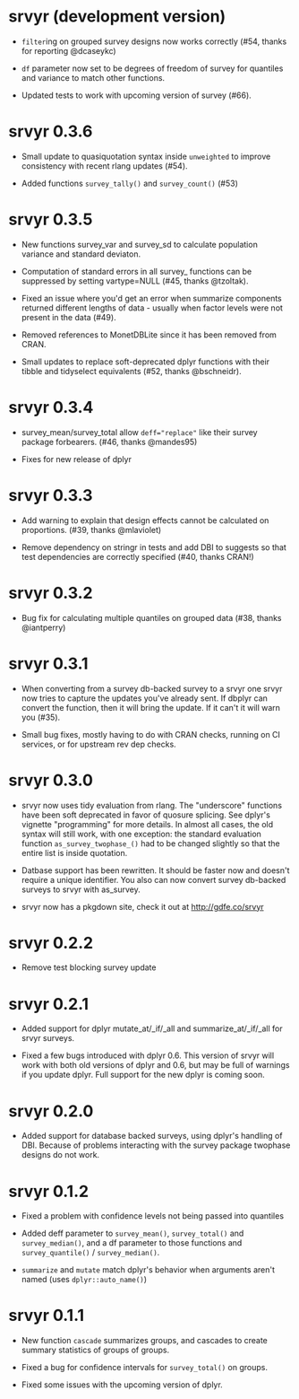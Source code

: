 # srvyr (development version)
* `filter`ing on grouped survey designs now works correctly (#54, thanks for reporting @dcaseykc)

* `df` parameter now set to be degrees of freedom of survey for quantiles and variance to match other 
   functions.
   
* Updated tests to work with upcoming version of survey (#66).

# srvyr 0.3.6
* Small update to quasiquotation syntax inside `unweighted` to improve consistency with recent rlang updates (#54).

* Added functions `survey_tally()` and `survey_count()` (#53)

# srvyr 0.3.5
* New functions survey_var and survey_sd to calculate population variance and
  standard deviaton.

* Computation of standard errors in all survey_ functions can be suppressed
  by setting vartype=NULL (#45, thanks @tzoltak).

* Fixed an issue where you'd get an error when summarize components returned 
  different lengths of data - usually when factor levels were not present
  in the data (#49).
  
* Removed references to MonetDBLite since it has been removed from CRAN.

* Small updates to replace soft-deprecated dplyr functions with their tibble
  and tidyselect equivalents (#52, thanks @bschneidr).

# srvyr 0.3.4
* survey_mean/survey_total allow `deff="replace"` like their survey package
  forbearers. (#46, thanks @mandes95)
  
* Fixes for new release of dplyr

# srvyr 0.3.3
* Add warning to explain that design effects cannot be calculated on
  proportions. (#39, thanks @mlaviolet)
  
* Remove dependency on stringr in tests and add DBI to suggests
  so that test dependencies are correctly specified (#40, thanks CRAN!)

# srvyr 0.3.2
* Bug fix for calculating multiple quantiles on grouped data
  (#38, thanks @iantperry)

# srvyr 0.3.1
* When converting from a survey db-backed survey to a srvyr one
  srvyr now tries to capture the updates you've already sent.
  If dbplyr can convert the function, then it will bring the
  update. If it can't it will warn you (#35).

* Small bug fixes, mostly having to do with CRAN checks, 
  running on CI services, or for upstream rev dep checks.

# srvyr 0.3.0
* srvyr now uses tidy evaluation from rlang. The "underscore" functions 
have been soft deprecated in favor of quosure splicing. See dplyr's
vignette "programming" for more details. In almost all cases, the old syntax
will still work, with one exception: the standard
evaluation function `as_survey_twophase_()` had to be changed slightly
so that the entire list is inside quotation. 

* Datbase support has been rewritten. It should be faster now and doesn't
require a unique identifier. You also can now convert survey db-backed surveys
to srvyr with as_survey.

* srvyr now has a pkgdown site, check it out at <http://gdfe.co/srvyr>

# srvyr 0.2.2
* Remove test blocking survey update

# srvyr 0.2.1
* Added support for dplyr mutate_at/_if/_all and summarize_at/_if/_all for 
srvyr surveys.

* Fixed a few bugs introduced with dplyr 0.6. This version of srvyr will work
with both old versions of dplyr and 0.6, but may be full of warnings if you
update dplyr. Full support for the new dplyr is coming soon.

# srvyr 0.2.0
* Added support for database backed surveys, using dplyr's handling of
DBI. Because of problems interacting with the survey package twophase designs 
do not work. 

# srvyr 0.1.2
* Fixed a problem with confidence levels not being passed into quantiles

* Added deff parameter to `survey_mean()`, `survey_total()` and `survey_median()`, and 
  a df parameter to those functions and `survey_quantile()` / `survey_median()`.

* `summarize` and `mutate` match dplyr's behavior when arguments aren't named 
  (uses `dplyr::auto_name()`)

# srvyr 0.1.1

* New function `cascade` summarizes groups, and cascades to create
  summary statistics of groups of groups.

* Fixed a bug for confidence intervals for `survey_total()` on groups.

* Fixed some issues with the upcoming version of dplyr.
